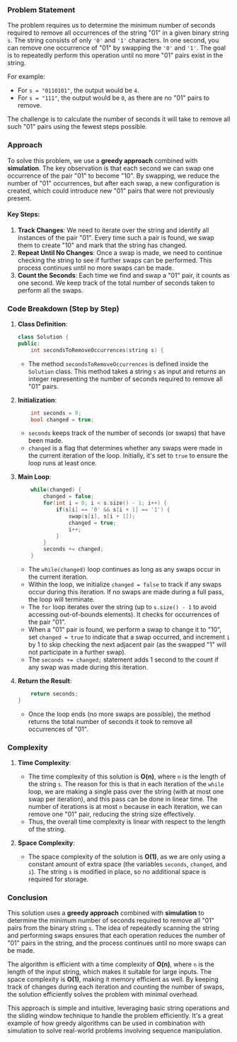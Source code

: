 ### Problem Statement

The problem requires us to determine the minimum number of seconds required to remove all occurrences of the string "01" in a given binary string `s`. The string consists of only `'0'` and `'1'` characters. In one second, you can remove one occurrence of "01" by swapping the `'0'` and `'1'`. The goal is to repeatedly perform this operation until no more "01" pairs exist in the string.

For example:
- For `s = "0110101"`, the output would be `4`.
- For `s = "111"`, the output would be `0`, as there are no "01" pairs to remove.

The challenge is to calculate the number of seconds it will take to remove all such "01" pairs using the fewest steps possible.

### Approach

To solve this problem, we use a **greedy approach** combined with **simulation**. The key observation is that each second we can swap one occurrence of the pair "01" to become "10". By swapping, we reduce the number of "01" occurrences, but after each swap, a new configuration is created, which could introduce new "01" pairs that were not previously present.

#### Key Steps:
1. **Track Changes**: We need to iterate over the string and identify all instances of the pair "01". Every time such a pair is found, we swap them to create "10" and mark that the string has changed.
2. **Repeat Until No Changes**: Once a swap is made, we need to continue checking the string to see if further swaps can be performed. This process continues until no more swaps can be made.
3. **Count the Seconds**: Each time we find and swap a "01" pair, it counts as one second. We keep track of the total number of seconds taken to perform all the swaps.

### Code Breakdown (Step by Step)

1. **Class Definition**:
    ```cpp
    class Solution {
    public:
        int secondsToRemoveOccurrences(string s) {
    ```
    - The method `secondsToRemoveOccurrences` is defined inside the `Solution` class. This method takes a string `s` as input and returns an integer representing the number of seconds required to remove all "01" pairs.

2. **Initialization**:
    ```cpp
        int seconds = 0;
        bool changed = true;
    ```
    - `seconds` keeps track of the number of seconds (or swaps) that have been made.
    - `changed` is a flag that determines whether any swaps were made in the current iteration of the loop. Initially, it's set to `true` to ensure the loop runs at least once.

3. **Main Loop**:
    ```cpp
        while(changed) {
            changed = false;
            for(int i = 0; i < s.size() - 1; i++) {
                if(s[i] == '0' && s[i + 1] == '1') {
                    swap(s[i], s[i + 1]);
                    changed = true;
                    i++;
                }
            }
            seconds += changed;
        }
    ```
    - The `while(changed)` loop continues as long as any swaps occur in the current iteration.
    - Within the loop, we initialize `changed = false` to track if any swaps occur during this iteration. If no swaps are made during a full pass, the loop will terminate.
    - The `for` loop iterates over the string (up to `s.size() - 1` to avoid accessing out-of-bounds elements). It checks for occurrences of the pair "01".
    - When a "01" pair is found, we perform a swap to change it to "10", set `changed = true` to indicate that a swap occurred, and increment `i` by 1 to skip checking the next adjacent pair (as the swapped "1" will not participate in a further swap).
    - The `seconds += changed;` statement adds 1 second to the count if any swap was made during this iteration.

4. **Return the Result**:
    ```cpp
        return seconds;
    }
    ```
    - Once the loop ends (no more swaps are possible), the method returns the total number of seconds it took to remove all occurrences of "01".

### Complexity

1. **Time Complexity**:
    - The time complexity of this solution is **O(n)**, where `n` is the length of the string `s`. The reason for this is that in each iteration of the `while` loop, we are making a single pass over the string (with at most one swap per iteration), and this pass can be done in linear time. The number of iterations is at most `n` because in each iteration, we can remove one "01" pair, reducing the string size effectively.
    - Thus, the overall time complexity is linear with respect to the length of the string.

2. **Space Complexity**:
    - The space complexity of the solution is **O(1)**, as we are only using a constant amount of extra space (the variables `seconds`, `changed`, and `i`). The string `s` is modified in place, so no additional space is required for storage.

### Conclusion

This solution uses a **greedy approach** combined with **simulation** to determine the minimum number of seconds required to remove all "01" pairs from the binary string `s`. The idea of repeatedly scanning the string and performing swaps ensures that each operation reduces the number of "01" pairs in the string, and the process continues until no more swaps can be made.

The algorithm is efficient with a time complexity of **O(n)**, where `n` is the length of the input string, which makes it suitable for large inputs. The space complexity is **O(1)**, making it memory efficient as well. By keeping track of changes during each iteration and counting the number of swaps, the solution efficiently solves the problem with minimal overhead.

This approach is simple and intuitive, leveraging basic string operations and the sliding window technique to handle the problem efficiently. It's a great example of how greedy algorithms can be used in combination with simulation to solve real-world problems involving sequence manipulation.